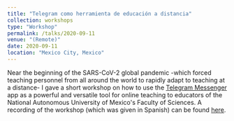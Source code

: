 ```yaml
---
title: "Telegram como herramienta de educación a distancia"
collection: workshops
type: "Workshop"
permalink: /talks/2020-09-11
venue: "(Remote)"
date: 2020-09-11
location: "Mexico City, Mexico"
---
```


Near the beginning of the SARS-CoV-2 global pandemic -which forced teaching personnel from all around the world to rapidly adapt to teaching at a distance- I gave a short workshop on how to use the [Telegram Messenger](https://telegram.org/) app as a powerful and versatile tool for online teaching to educators of the National Autonomous University of Mexico's Faculty of Sciences. A recording of the workshop (which was given in Spanish) can be found [here](https://www.youtube.com/watch?v=Z6iM6L8fPWU).
